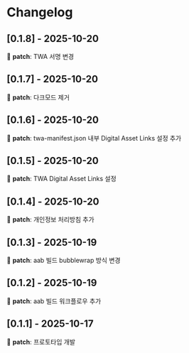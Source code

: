 # Changelog

## [0.1.8] - 2025-10-20

🐛 **patch**: TWA 서명 변경

## [0.1.7] - 2025-10-20

🐛 **patch**: 다크모드 제거

## [0.1.6] - 2025-10-20

🐛 **patch**: twa-manifest.json 내부 Digital Asset Links 설정 추가

## [0.1.5] - 2025-10-20

🐛 **patch**: TWA Digital Asset Links 설정

## [0.1.4] - 2025-10-20

🐛 **patch**: 개인정보 처리방침 추가

## [0.1.3] - 2025-10-19

🐛 **patch**: aab 빌드 bubblewrap 방식 변경

## [0.1.2] - 2025-10-19

🐛 **patch**: aab 빌드 워크플로우 추가

## [0.1.1] - 2025-10-17

🐛 **patch**: 프로토타입 개발

